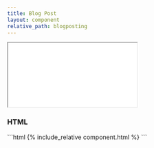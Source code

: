 ```yaml
---
title: Blog Post
layout: component
relative_path: blogposting
---
```


<iframe class="large" src="{{ site.baseurl}}/component/{{ page.relative_path }}/example.html"></iframe>

<h3>HTML</h3>
```html
{% include_relative component.html %}
```
